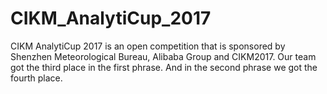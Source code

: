 # CIKM_AnalytiCup_2017
CIKM AnalytiCup 2017 is an open competition that is sponsored by Shenzhen Meteorological Bureau, Alibaba Group and CIKM2017. Our team got the third place in the first phrase. And in the second phrase we got the fourth place.
